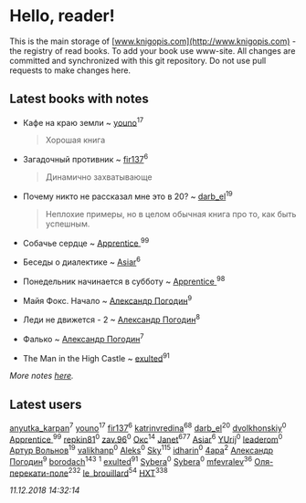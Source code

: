 # Hello, reader!
This is the main storage of [www.knigopis.com](http://www.knigopis.com) - the registry of read books.
To add your book use www-site. All changes are committed and synchronized with this git repository.
Do not use pull requests to make changes here.


## Latest books with notes
* Кафе на краю земли ~ [youno](users/302/302928912-vkontakte)<sup>17</sup>
    > Хорошая книга

* Загадочный противник ~ [fir137](users/176/176805114-yandex)<sup>6</sup>
    > Динамично захватывающе

* Почему никто не рассказал мне это в 20? ~ [darb_el](users/184/184135339-vkontakte)<sup>19</sup>
    > Неплохие примеры, но в целом обычная книга про то, как быть успешным.

* Собачье сердце ~ [Apprentice ](users/528/52821952-vkontakte)<sup>99</sup>

* Беседы о диалектике ~ [Asiar](users/115/115902526849562271887-google)<sup>6</sup>

* Понедельник начинается в субботу ~ [Apprentice ](users/528/52821952-vkontakte)<sup>98</sup>

* Майя Фокс. Начало ~ [Александр Погодин](users/625/6259590452259030261-mailru)<sup>9</sup>

* Леди не движется - 2 ~ [Александр Погодин](users/625/6259590452259030261-mailru)<sup>8</sup>

* Фалько ~ [Александр Погодин](users/625/6259590452259030261-mailru)<sup>7</sup>

* The Man in the High Castle ~ [exulted](users/100/100599204551896265722-google)<sup>91</sup>


_More notes [here](latest_books_with_notes.md)._


## Latest users
[anyutka_karpan](users/597/59793548-vkontakte)<sup>7</sup> 
[youno](users/302/302928912-vkontakte)<sup>17</sup> 
[fir137](users/176/176805114-yandex)<sup>6</sup> 
[katrinvredina](users/233/2336755-vkontakte)<sup>68</sup> 
[darb_el](users/184/184135339-vkontakte)<sup>20</sup> 
[dvolkhonskiy](users/117/117662687202998325024-google)<sup>0</sup> 
[Apprentice ](users/528/52821952-vkontakte)<sup>99</sup> 
[repkin81](users/107/107838184695967300213-google)<sup>0</sup> 
[zav.96](users/180/180542392-vkontakte)<sup>0</sup> 
[Окс](users/102/102536471289425216982-google)<sup>14</sup> 
[Janet](users/108/108113656204404967440-google)<sup>677</sup> 
[Asiar](users/115/115902526849562271887-google)<sup>6</sup> 
[YUrij](users/108/108412189296732059814-google)<sup>0</sup> 
[leaderom](users/450/45043410-vkontakte)<sup>0</sup> 
[Артур Вольнов](users/225/225880893-vkontakte)<sup>19</sup> 
[valikhanp](users/449/44904905-vkontakte)<sup>0</sup> 
[Aleks](users/483/48371894-vkontakte)<sup>0</sup> 
[Sky](users/118/118049897850017649660-google)<sup>115</sup> 
[idharin](users/207/20762954-vkontakte)<sup>0</sup> 
[4apa](users/117/117392596378069249667-google)<sup>2</sup> 
[Александр Погодин](users/625/6259590452259030261-mailru)<sup>9</sup> 
[borodach](users/157/15706320-vkontakte)<sup>143</sup> 
[](users/111/111832227548183917963-google)<sup>1</sup> 
[exulted](users/100/100599204551896265722-google)<sup>91</sup> 
[Sybera](users/106/106106657896266616567-google)<sup>0</sup> 
[Sybera](users/139/13958783-vkontakte)<sup>0</sup> 
[mfevralev](users/140/140966150-vkontakte)<sup>36</sup> 
[Оля-перекати-поле](users/108/10848515355906827860-mailru)<sup>232</sup> 
[le_brouillard](users/133/13330781-vkontakte)<sup>54</sup> 
[HXT](users/100/100002563462782-facebook)<sup>338</sup> 


_11.12.2018 14:32:14_
